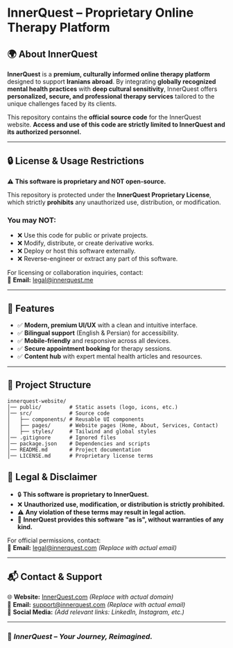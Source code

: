 # **InnerQuest – Proprietary Online Therapy Platform**  

## 🌍 About InnerQuest  
**InnerQuest** is a **premium, culturally informed online therapy platform** designed to support **Iranians abroad**. By integrating **globally recognized mental health practices** with **deep cultural sensitivity**, InnerQuest offers **personalized, secure, and professional therapy services** tailored to the unique challenges faced by its clients.

This repository contains the **official source code** for the InnerQuest website. **Access and use of this code are strictly limited to InnerQuest and its authorized personnel.**

---

## 🔒 License & Usage Restrictions  

⚠️ **This software is proprietary and NOT open-source.**  

This repository is protected under the **InnerQuest Proprietary License**, which strictly **prohibits** any unauthorized use, distribution, or modification.  

### **You may NOT:**  
- ❌ Use this code for public or private projects.  
- ❌ Modify, distribute, or create derivative works.  
- ❌ Deploy or host this software externally.  
- ❌ Reverse-engineer or extract any part of this software.  

For licensing or collaboration inquiries, contact:  
📧 **Email:** legal@innerquest.me 

---

## 🎯 Features  
- ✅ **Modern, premium UI/UX** with a clean and intuitive interface.  
- ✅ **Bilingual support** (English & Persian) for accessibility.  
- ✅ **Mobile-friendly** and responsive across all devices.  
- ✅ **Secure appointment booking** for therapy sessions.  
- ✅ **Content hub** with expert mental health articles and resources.  

---

## 📂 Project Structure  
```plaintext
innerquest-website/
│── public/         # Static assets (logo, icons, etc.)
│── src/            # Source code
│   ├── components/ # Reusable UI components
│   ├── pages/      # Website pages (Home, About, Services, Contact)
│   ├── styles/     # Tailwind and global styles
│── .gitignore      # Ignored files
│── package.json    # Dependencies and scripts
│── README.md       # Project documentation
│── LICENSE.md      # Proprietary license terms
```

## 📜 Legal & Disclaimer  

- 🔒 **This software is proprietary to InnerQuest.**  
- ❌ **Unauthorized use, modification, or distribution is strictly prohibited.**  
- ⚠️ **Any violation of these terms may result in legal action.**  
- 🛑 **InnerQuest provides this software "as is", without warranties of any kind.**  

For official permissions, contact:  
📧 **Email:** [legal@innerquest.com](#) _(Replace with actual email)_  

---

## 📬 Contact & Support  

🌐 **Website:** [InnerQuest.com](#) _(Replace with actual domain)_  
📧 **Email:** [support@innerquest.com](#) _(Replace with actual email)_  
📱 **Social Media:** _(Add relevant links: LinkedIn, Instagram, etc.)_  

---

### 🚀 _InnerQuest – Your Journey, Reimagined._

